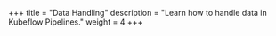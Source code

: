 +++
title = "Data Handling"
description = "Learn how to handle data in Kubeflow Pipelines."
weight = 4
+++
